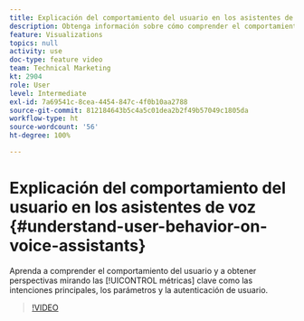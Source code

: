```yaml
---
title: Explicación del comportamiento del usuario en los asistentes de voz
description: Obtenga información sobre cómo comprender el comportamiento del usuario y obtener perspectivas consultando métricas clave como intenciones principales, parámetros y autenticación de usuarios.
feature: Visualizations
topics: null
activity: use
doc-type: feature video
team: Technical Marketing
kt: 2904
role: User
level: Intermediate
exl-id: 7a69541c-8cea-4454-847c-4f0b10aa2788
source-git-commit: 812184643b5c4a5c01dea2b2f49b57049c1805da
workflow-type: ht
source-wordcount: '56'
ht-degree: 100%

---
```


# Explicación del comportamiento del usuario en los asistentes de voz {#understand-user-behavior-on-voice-assistants}

Aprenda a comprender el comportamiento del usuario y a obtener perspectivas mirando las [!UICONTROL métricas] clave como las intenciones principales, los parámetros y la autenticación de usuario.

>[!VIDEO](https://video.tv.adobe.com/v/27227/?quality=12&learn=on)
